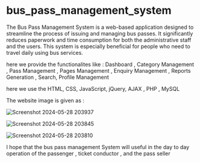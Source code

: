 # bus_pass_management_system

The Bus Pass Management System is a web-based application designed to streamline the process of issuing and managing bus passes. It significantly reduces paperwork and time consumption for both the administrative staff and the users. This system is especially beneficial for people who need to travel daily using bus services.

here we provide the functionalites like : Dashboard , Category Management , Pass Management , Pages Management , Enquiry Management , Reports Generation , Search, Profile Management

here we use the HTML, CSS, JavaScript, jQuery, AJAX , PHP , MySQL

The website image is given as :

![Screenshot 2024-05-28 203937](https://github.com/sujal-jain-347/bus_pass_management_system/assets/136954858/66c48632-3039-4489-972d-cf57b17c2d3e)


![Screenshot 2024-05-28 203845](https://github.com/sujal-jain-347/bus_pass_management_system/assets/136954858/57ce1cac-6d1c-4349-b4d2-3a82acbb3b1e)


![Screenshot 2024-05-28 203810](https://github.com/sujal-jain-347/bus_pass_management_system/assets/136954858/ba5cdc77-da84-466c-9820-c9745d1a375f)


I hope that the bus pass management System will useful in the day to day operation of the passenger , ticket conductor , and the pass seller  
